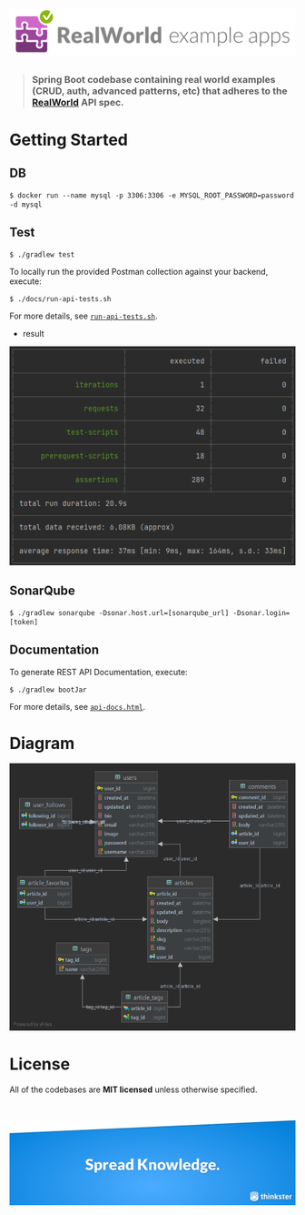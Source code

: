# ![RealWorld Example Applications](docs/images/realworld-dual-mode.png)

> ### Spring Boot codebase containing real world examples (CRUD, auth, advanced patterns, etc) that adheres to the [RealWorld](https://github.com/gothinkster/realworld-example-apps) API spec.

# Getting Started

## DB

```shell
$ docker run --name mysql -p 3306:3306 -e MYSQL_ROOT_PASSWORD=password -d mysql
```

## Test

```shell
$ ./gradlew test
```

To locally run the provided Postman collection against your backend, execute:

```shell
$ ./docs/run-api-tests.sh
```

For more details, see [`run-api-tests.sh`](docs/run-api-tests.sh).

- result

![result](docs/images/test-result.png)

## SonarQube

```shell
$ ./gradlew sonarqube -Dsonar.host.url=[sonarqube_url] -Dsonar.login=[token]
```

## Documentation

To generate REST API Documentation, execute:

```shell
$ ./gradlew bootJar
```

For more details, see [`api-docs.html`](src/main/resources/static/docs/api-docs.html).

# Diagram

![diagram](docs/images/diagram.png)

# License

All of the codebases are **MIT licensed** unless otherwise specified.

<br />

[![Brought to you by Thinkster](docs/images/end.png)](https://thinkster.io)
